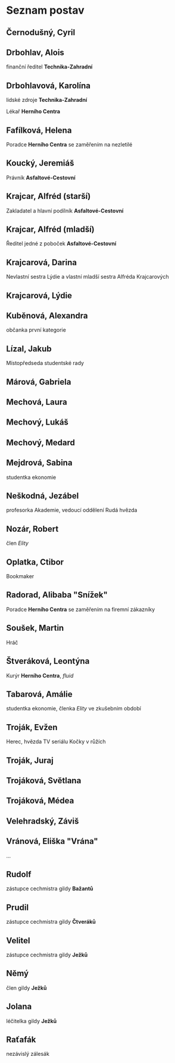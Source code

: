 # Seznam postav

## Černodušný, Cyril

## Drbohlav, Alois

finanční ředitel **Technika-Zahradní**

## Drbohlavová, Karolína

lidské zdroje **Technika-Zahradní**

Lékař **Herního Centra**

## Fafílková, Helena

Poradce **Herního Centra** se zaměřením na nezletilé

## Koucký, Jeremiáš

Právník **Asfaltové-Cestovní**

## Krajcar, Alfréd (starší)

Zakladatel a hlavní podílník **Asfaltové-Cestovní**

## Krajcar, Alfréd (mladší)

Ředitel jedné z poboček **Asfaltové-Cestovní**

## Krajcarová, Darina

Nevlastní sestra Lýdie a vlastní mladší sestra Alfréda Krajcarových

## Krajcarová, Lýdie

## Kuběnová, Alexandra

občanka první kategorie

## Lízal, Jakub

Místopředseda studentské rady

## Márová, Gabriela

## Mechová, Laura

## Mechový, Lukáš

## Mechový, Medard

## Mejdrová, Sabina

studentka ekonomie

## Neškodná, Jezábel

profesorka Akademie, vedoucí oddělení Rudá hvězda

## Nozár, Robert

člen *Elity*

## Oplatka, Ctibor

Bookmaker

## Radorad, Alibaba "Snížek"

Poradce **Herního Centra** se zaměřením na firemní zákazníky

## Soušek, Martin

Hráč

## Štveráková, Leontýna

Kurýr **Herního Centra**, *fluid*

## Tabarová, Amálie

studentka ekonomie, členka *Elity* ve zkušebním období

## Troják, Evžen

Herec, hvězda TV seriálu Kočky v růžích

## Troják, Juraj

## Trojáková, Světlana

## Trojáková, Médea

## Velehradský, Záviš

## Vránová, Eliška "Vrána"

...

## Rudolf

zástupce cechmistra gildy **Bažantů**

## Prudil

zástupce cechmistra gildy **Čtveráků**

## Velitel

zástupce cechmistra gildy **Ježků**

## Němý

člen gildy **Ježků**

## Jolana

léčitelka gildy **Ježků**

## Raťafák

nezávislý zálesák
